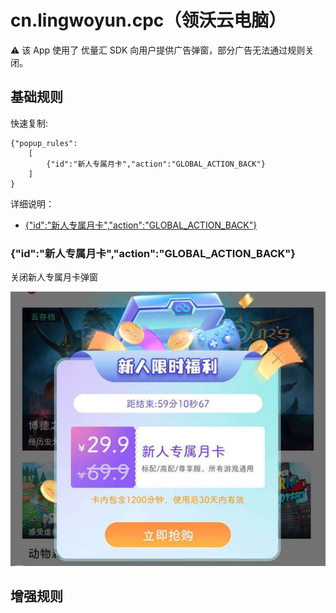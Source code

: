 # cn.lingwoyun.cpc（领沃云电脑）

⚠ 该 App 使用了 优量汇 SDK 向用户提供广告弹窗，部分广告无法通过规则关闭。

## 基础规则

快速复制:
```
{"popup_rules":
    [
        {"id":"新人专属月卡","action":"GLOBAL_ACTION_BACK"}
    ]
}
```
详细说明：
- [{"id":"新人专属月卡","action":"GLOBAL_ACTION_BACK"}](#id新人专属月卡actionglobal_action_back)

### {"id":"新人专属月卡","action":"GLOBAL_ACTION_BACK"}
关闭新人专属月卡弹窗

![](./assets/新人专属月卡弹窗.jpg)


## 增强规则
